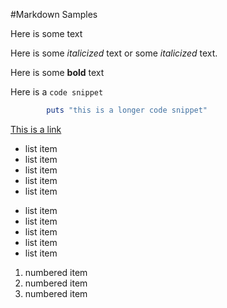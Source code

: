 #Markdown Samples

Here is some text

Here is some _italicized_ text or some *italicized* text.

Here is some **bold** text

Here is a `code snippet`

```ruby
		puts "this is a longer code snippet"
```

[This is a link](http://google.com)

- list item
- list item
- list item
- list item
- list item

* list item
* list item
* list item
* list item
* list item

1. numbered item
2. numbered item
3. numbered item
